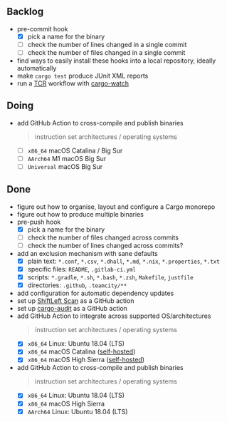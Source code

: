 ## Backlog

- pre-commit hook
    * [x] pick a name for the binary
    * [ ] check the number of lines changed in a single commit
    * [ ] check the number of files changed in a single commit
- find ways to easily install these hooks into a local repository, ideally automatically
- make `cargo test` produce JUnit XML reports
- run a [TCR](https://medium.com/@kentbeck_7670/test-commit-revert-870bbd756864) workflow with [cargo-watch](https://github.com/passcod/cargo-watch)

## Doing

- add GitHub Action to cross-compile and publish binaries
    > instruction set architectures / operating systems
    * [ ] `x86_64` macOS Catalina / Big Sur
    * [ ] `AArch64` M1 macOS Big Sur
    * [ ] `Universal` macOS Big Sur

## Done

- figure out how to organise, layout and configure a Cargo monorepo
- figure out how to produce multiple binaries
- pre-push hook
    * [x] pick a name for the binary
    * [ ] check the number of files changed across commits
    * [ ] check the number of lines changed across commits?
- add an exclusion mechanism with sane defaults
    * [x] plain text: `*.conf`, `*.csv`, `*.dhall`, `*.md`, `*.nix`, `*.properties`, `*.txt`
    * [x] specific files: `README`, `.gitlab-ci.yml`
    * [x] scripts: `*.gradle`, `*.sh`, `*.bash`, `*.zsh`, `Makefile`, `justfile`
    * [x] directories: `.github`, `.teamcity/**`
- add configuration for automatic dependency updates
- set up [ShiftLeft Scan](https://slscan.io/) as a GitHub action
- set up [cargo-audit](https://github.com/RustSec/cargo-audit) as a GitHub action
- add GitHub Action to integrate across supported OS/architectures
    > instruction set architectures / operating systems
    * [x] `x86_64` Linux: Ubuntu 18.04 (LTS)
    * [x] `x86_64` macOS Catalina ([self-hosted](https://github.com/actions/virtual-environments/issues/2247))
    * [x] `x86_64` macOS High Sierra ([self-hosted](https://github.com/actions/virtual-environments/issues/2247))
- add GitHub Action to cross-compile and publish binaries
    > instruction set architectures / operating systems
    * [x] `x86_64` Linux: Ubuntu 18.04 (LTS)
    * [x] `x86_64` macOS High Sierra
    * [x] `AArch64` Linux: Ubuntu 18.04 (LTS)
